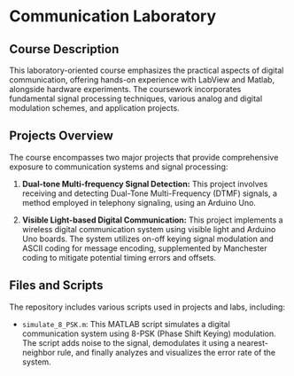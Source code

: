 # Communication Laboratory
## Course Description
This laboratory-oriented course emphasizes the practical aspects of digital communication, offering hands-on experience with LabView and Matlab, alongside hardware experiments. The coursework incorporates fundamental signal processing techniques, various analog and digital modulation schemes, and application projects.

## Projects Overview
The course encompasses two major projects that provide comprehensive exposure to communication systems and signal processing:

1. **Dual-tone Multi-frequency Signal Detection:** This project involves receiving and detecting Dual-Tone Multi-Frequency (DTMF) signals, a method employed in telephony signaling, using an Arduino Uno. 

2. **Visible Light-based Digital Communication:** This project implements a wireless digital communication system using visible light and Arduino Uno boards. The system utilizes on-off keying signal modulation and ASCII coding for message encoding, supplemented by Manchester coding to mitigate potential timing errors and offsets. 

## Files and Scripts
The repository includes various scripts used in projects and labs, including:

- `simulate_8_PSK.m`: This MATLAB script simulates a digital communication system using 8-PSK (Phase Shift Keying) modulation. The script adds noise to the signal, demodulates it using a nearest-neighbor rule, and finally analyzes and visualizes the error rate of the system.
